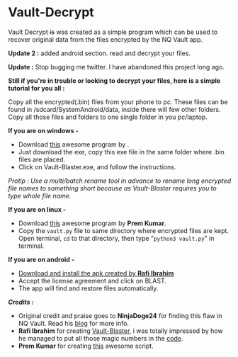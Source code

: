# Vault-Decrypt
Vault Decrypt ~~is~~ was created as a simple program which can be used to recover original data from the files encrypted by the NQ Vault app.

**Update 2 :** added android section. read and decrypt your files.

**Update :** Stop bugging me twitter. I have abandoned this project long ago.

**Still if you're in trouble or looking to decrypt your files, here is a simple tutorial for you all :** 

 Copy all the encrypted(.bin) files from your phone to pc. These files can be found in /sdcard/SystemAndroid/data, inside there will few other folders. Copy all those files and folders to one single folder in you pc/laptop. 

**If you are on windows -** 

 - Download [this](https://github.com/rafiibrahim8/Vault-Blaster/tree/master/bin/Release) awesome program by . 
 - Just download the exe, copy this exe file in the same folder where .bin files are placed. 
 - Click on Vault-Blaster.exe, and follow the instructions. 

*Protip : Use a multi/batch rename tool in advance to rename long encrypted file names to something short because as Vault-Blaster requires you to type whole file name.*


**If you are on linux -** 
 - Download [this](https://github.com/prmsrswt/nqvault-decrypt) awesome program by **Prem Kumar**. 
 - Copy the `vault.py` file to same directory where encrypted files are kept. 
Open terminal, `cd` to that directory, then type "`python3 vault.py`" in terminal. 


**If you are on android -** 
 - [Download and install the apk created by **Rafi Ibrahim**](https://github.com/rafiibrahim8/Vault-Blaster/releases)
 - Accept the license agreement and click on BLAST.
 - The app will find and restore files automatically.


***Credits :*** 

 - Original credit and praise goes to **NinjaDoge24** for finding this flaw in NQ Vault. Read his [blog](https://ninjadoge24.github.io) for more info. 
 - **Rafi Ibrahim** for creating [Vault-Blaster](https://github.com/rafiibrahim8/Vault-Blaster), i was totally impressed by how he managed to put all those magic numbers in the [code](https://github.com/rafiibrahim8/Vault-Blaster/blob/master/funcs.c). 
 - **Prem Kumar** for creating [this](https://github.com/prmsrswt/nqvault-decrypt) awesome script.  
 
 
